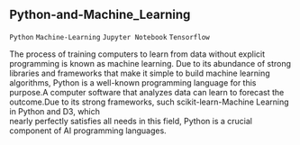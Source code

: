 ## Python-and-Machine_Learning
`Python` `Machine-Learning` `Jupyter Notebook` `Tensorflow`

The process of training computers to learn from data without explicit programming is known as machine learning. 
Due to its abundance of strong libraries and frameworks that make it simple to build machine learning algorithms, 
Python is a well-known programming language for this purpose.A computer software that analyzes data can learn to 
forecast the outcome.Due to its strong frameworks, such scikit-learn-Machine Learning in Python and D3, which  
nearly perfectly satisfies all needs in this field, Python is a crucial component of AI programming languages. 
